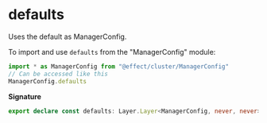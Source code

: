 # defaults

Uses the default as ManagerConfig.

To import and use `defaults` from the "ManagerConfig" module:

```ts
import * as ManagerConfig from "@effect/cluster/ManagerConfig"
// Can be accessed like this
ManagerConfig.defaults
```

**Signature**

```ts
export declare const defaults: Layer.Layer<ManagerConfig, never, never>
```

